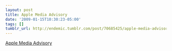 ```yaml
---
layout: post
title: Apple Media Advisory
date: '2009-01-15T10:30:23-05:00'
tags: []
tumblr_url: http://endemic.tumblr.com/post/70685425/apple-media-advisory
---
```

[Apple Media Advisory](http://www.apple.com/pr/library/2009/01/14advisory.html)  

